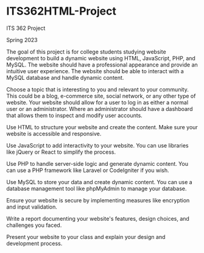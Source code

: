 # ITS362HTML-Project
ITS 362 Project

Spring 2023

The goal of this project is for college students studying website development to build a dynamic website using HTML, JavaScript, PHP, and MySQL. The website should have a professional appearance and provide an intuitive user experience. The website should be able to interact with a MySQL database and handle dynamic content.


Choose a topic that is interesting to you and relevant to your community. This could be a blog, e-commerce site, social network, or any other type of website. Your website should allow for a user to log in as either a normal user or an administrator. Where an administrator should have a dashboard that allows them to inspect and modify user accounts.


Use HTML to structure your website and create the content. Make sure your website is accessible and responsive.

Use JavaScript to add interactivity to your website. You can use libraries like jQuery or React to simplify the process.

Use PHP to handle server-side logic and generate dynamic content. You can use a PHP framework like Laravel or CodeIgniter if you wish.

Use MySQL to store your data and create dynamic content. You can use a database management tool like phpMyAdmin to manage your database.

Ensure your website is secure by implementing measures like encryption and input validation.

Write a report documenting your website's features, design choices, and challenges you faced.

Present your website to your class and explain your design and development process.
